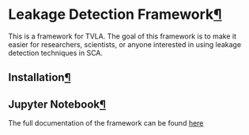 Leakage Detection Framework[¶](#Leakage-Detection-Framework)
============================================================

This is a framework for TVLA. The goal of this framework is to make it easier for researchers, scientists, or anyone interested in using leakage detection techniques in SCA.

Installation[¶](#Installation)
------------------------------

Jupyter Notebook[¶](#JupyterNotebook)
-------------------------------------

The full documentation of the framework can be found [here](https://github.com/RazePerson/sca-leakage-detection-framework/blob/master/sca-leakage-detection-framework/main-app.ipynb)